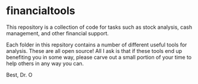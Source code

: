 # financialtools
This repository is a collection of code for tasks such as stock analysis, cash management, and other financial support.

Each folder in this repsitory contains a number of different useful tools for analysis. These are all open source! All I ask is that if these tools end up benefiting you in some way, please carve out a small portion of your time to help others in any way you can.

Best,
Dr. O


